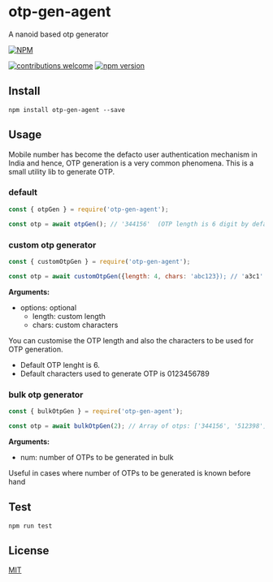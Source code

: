 # otp-gen-agent
A nanoid based otp generator

[![NPM][npm-img]][npm-url]


[![contributions welcome][contribution-img]][contribution-url]
[![npm version][npm-version-img]][npm-version-url]


## Install
`npm install otp-gen-agent --save`

## Usage

Mobile number has become the defacto user authentication mechanism in India and hence, OTP generation is a very common phenomena.
This is a small utility lib to generate OTP. 
### default
```js
const { otpGen } = require('otp-gen-agent');

const otp = await otpGen(); // '344156'  (OTP length is 6 digit by default)

```

### custom otp generator

```js
const { customOtpGen } = require('otp-gen-agent');

const otp = await customOtpGen({length: 4, chars: 'abc123}); // 'a3c1'

```

**Arguments:** 
  - options: optional
    - length: custom length
    - chars: custom characters

You can customise the OTP length and also the characters to be used for OTP generation.
  - Default OTP lenght is 6.
  - Default characters used to generate OTP is 0123456789
### bulk otp generator

```js
const { bulkOtpGen } = require('otp-gen-agent');

const otp = await bulkOtpGen(2); // Array of otps: ['344156', '512398']

```

**Arguments:** 
  - num: number of OTPs to be generated in bulk

Useful in cases where number of OTPs to be generated is known before hand
## Test

`npm run test`

## License
[MIT][license-url]



[license-url]: LICENSE
[npm-img]: https://nodei.co/npm/otp-gen-agent.png?downloads=true&downloadRank=true&stars=true
[npm-url]: https://www.npmjs.com/package/otp-gen-agent
[npm-version-img]: https://badge.fury.io/js/otp-gen-agent.svg
[npm-version-url]: http://badge.fury.io/js/otp-gen-agent
[contribution-img]: https://img.shields.io/badge/contributions-welcome-brightgreen.svg?style=flat
[contribution-url]: https://github.com/dwyl/esta/issues
